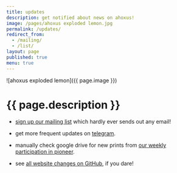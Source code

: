 ```yaml
---
title: updates
description: get notified about news on ahoxus!
image: /pages/ahoxus exploded lemon.jpg
permalink: /updates/
redirect_from:
  - /mailing/
  - /list/
layout: page
published: true
menu: true
---
```


![ahoxus exploded lemon]({{ page.image }})

# {{ page.description }}

- [sign up our mailing list](https://forms.gle/VvdnPbZ7guF8y6er9) which hardly ever sends out any email!

- get more frequent updates on [telegram](//t.me/ahoxus).

- manually check google drive for new prints from [our weekly participation in pioneer](/pioneer).

- see [all website changes on GitHub](https://github.com/ahoxus/ahoxus.github.io/commits/master), if you dare!
